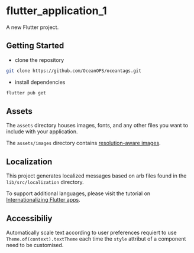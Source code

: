 # flutter_application_1

A new Flutter project.

## Getting Started

- clone the repository

```bash
git clone https://github.com/OceanOPS/oceantags.git
```

- install dependencies

```bash
flutter pub get
```

## Assets

The `assets` directory houses images, fonts, and any other files you want to
include with your application.

The `assets/images` directory contains [resolution-aware
images](https://flutter.dev/to/resolution-aware-images).

## Localization

This project generates localized messages based on arb files found in
the `lib/src/localization` directory.

To support additional languages, please visit the tutorial on
[Internationalizing Flutter apps](https://flutter.dev/to/internationalization).

## Accessibiliy

Automatically scale text according to user preferences requiert to use `Theme.of(context).textTheme` each time the `style` attribut of a component need to be customised.
